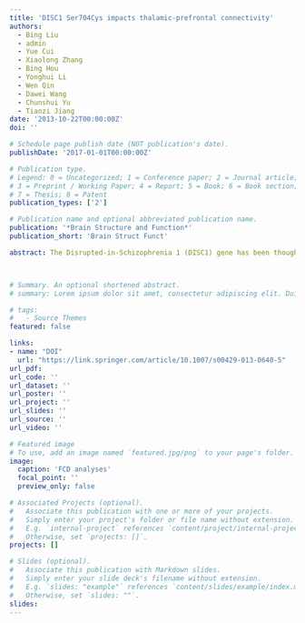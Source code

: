 ```yaml
---
title: 'DISC1 Ser704Cys impacts thalamic-prefrontal connectivity'
authors:
  - Bing Liu
  - admin
  - Yue Cui
  - Xiaolong Zhang
  - Bing Hou
  - Yonghui Li
  - Wen Qin
  - Dawei Wang
  - Chunshui Yu
  - Tianzi Jiang
date: '2013-10-22T00:00:00Z'
doi: ''

# Schedule page publish date (NOT publication's date).
publishDate: '2017-01-01T00:00:00Z'

# Publication type.
# Legend: 0 = Uncategorized; 1 = Conference paper; 2 = Journal article;
# 3 = Preprint / Working Paper; 4 = Report; 5 = Book; 6 = Book section;
# 7 = Thesis; 8 = Patent
publication_types: ['2']

# Publication name and optional abbreviated publication name.
publication: '*Brain Structure and Function*'
publication_short: 'Brain Struct Funct'

abstract: The Disrupted-in-Schizophrenia 1 (DISC1) gene has been thought as a putative susceptibility gene for various psychiatric disorders, and DISC1 Ser704Cys is associated with variations of brain morphology and function. Moreover, our recent diffusion magnetic resonance imaging (dMRI) study reported that DISC1 Ser704Cys was associated with information transfer efficiency in the brain anatomical network. However, the effects of the DISC1 gene on functional brain connectivity and networks, especially for thalamic-prefrontal circuit, which are disrupted in various psychiatric disorders, are largely unknown. Using a functional connectivity density (FCD) mapping method based on functional magnetic resonance imaging data in a large sample of healthy Han Chinese subjects, we first investigated the association between DISC1 Ser704Cys and short- and long-range FCD hubs. Compared with Ser homozygotes, Cys-allele individuals had increased long-range FCD hubs in the bilateral thalami. The functional and anatomical connectivity of the thalamus to the prefrontal cortex was further analyzed. Significantly increased thalamic-prefrontal functional connectivity and decreased thalamic-prefrontal anatomical connectivity were found in DISC1 Cys-allele carriers. Our findings provide consistent evidence that the DISC1 Ser704Cys polymorphism influences the thalamic-prefrontal circuits in humans and may provide new insights into the neural mechanisms that link DISC1 and the risk for psychiatric disorders.



# Summary. An optional shortened abstract.
# summary: Lorem ipsum dolor sit amet, consectetur adipiscing elit. Duis posuere tellus ac convallis placerat. Proin tincidunt magna sed ex sollicitudin condimentum.

# tags:
#   - Source Themes
featured: false

links:
- name: "DOI"
  url: "https://link.springer.com/article/10.1007/s00429-013-0640-5"
url_pdf: 
url_code: ''
url_dataset: ''
url_poster: ''
url_project: ''
url_slides: ''
url_source: ''
url_video: ''

# Featured image
# To use, add an image named `featured.jpg/png` to your page's folder.
image:
  caption: 'FCD analyses'
  focal_point: ''
  preview_only: false

# Associated Projects (optional).
#   Associate this publication with one or more of your projects.
#   Simply enter your project's folder or file name without extension.
#   E.g. `internal-project` references `content/project/internal-project/index.md`.
#   Otherwise, set `projects: []`.
projects: []

# Slides (optional).
#   Associate this publication with Markdown slides.
#   Simply enter your slide deck's filename without extension.
#   E.g. `slides: "example"` references `content/slides/example/index.md`.
#   Otherwise, set `slides: ""`.
slides:
---
```

